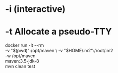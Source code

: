 # -i (interactive)
# -t Allocate a pseudo-TTY
docker run -it --rm \
       -v "$(pwd)":/opt/maven \
       -v "$HOME/.m2":/root/.m2 \
       -w /opt/maven \
       maven:3.5-jdk-8 \
       mvn clean test